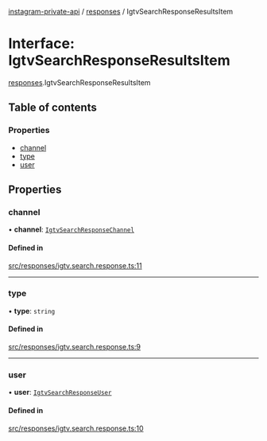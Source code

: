 [instagram-private-api](../../README.md) / [responses](../../modules/responses.md) / IgtvSearchResponseResultsItem

# Interface: IgtvSearchResponseResultsItem

[responses](../../modules/responses.md).IgtvSearchResponseResultsItem

## Table of contents

### Properties

- [channel](IgtvSearchResponseResultsItem.md#channel)
- [type](IgtvSearchResponseResultsItem.md#type)
- [user](IgtvSearchResponseResultsItem.md#user)

## Properties

### channel

• **channel**: [`IgtvSearchResponseChannel`](IgtvSearchResponseChannel.md)

#### Defined in

[src/responses/igtv.search.response.ts:11](https://github.com/Nerixyz/instagram-private-api/blob/b3351b9/src/responses/igtv.search.response.ts#L11)

___

### type

• **type**: `string`

#### Defined in

[src/responses/igtv.search.response.ts:9](https://github.com/Nerixyz/instagram-private-api/blob/b3351b9/src/responses/igtv.search.response.ts#L9)

___

### user

• **user**: [`IgtvSearchResponseUser`](IgtvSearchResponseUser.md)

#### Defined in

[src/responses/igtv.search.response.ts:10](https://github.com/Nerixyz/instagram-private-api/blob/b3351b9/src/responses/igtv.search.response.ts#L10)
